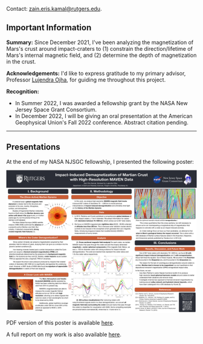 Contact: [zain.eris.kamal@rutgers.edu](mailto:zain.eris.kamal@rutgers.edu).

## Important Information

**Summary:** Since December 2021, I've been analyzing the magnetization of Mars's crust around impact-craters to (1) constrain the direction/lifetime of Mars's internal magnetic field, and (2) determine the depth of magnetization in the crust. 

**Acknowledgements:** I'd like to express gratitude to my primary advisor, Professor [Lujendra Ojha](http://www.lujendraojha.com/), for guiding me throughout this project. 

**Recognition:**

* In Summer 2022, I was awarded a fellowship grant by the NASA New Jersey Space Grant Consortium.
* In December 2022, I will be giving an oral presentation at the American Geophysical Union's Fall 2022 conference. Abstract citation pending.

---
## Presentations

At the end of my NASA NJSGC fellowship, I presented the following poster:

![poster_8/2/22](/docs/nasa_fellowship/ZainKamal__Impact-Induced_Demagnetization_of_Martian_Crust.png)

PDF version of this poster is available [here](/docs/nasa_fellowship/ZainKamal__Impact-Induced_Demagnetization_of_Martian_Crust.pdf).

A full report on my work is also available [here](/docs/nasa_fellowship/220815_NJSGC_Summer_Fellowship_Final_Report_--_Impact-Induced_Demagnetization_in_Martian_Crust_with_High-Resolution_MAVEN_Data.pdf).